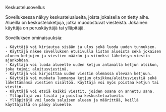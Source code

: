Keskustelusovellus

Sovelluksessa näkyy keskustelualueita, joista jokaisella on tietty aihe. Alueilla on keskusteluketjuja, jotka muodostuvat viesteistä. Jokainen käyttäjä on peruskäyttäjä tai ylläpitäjä.

Sovelluksen ominaisuuksia:

    - Käyttäjä voi kirjautua sisään ja ulos sekä luoda uuden tunnuksen.
    - Käyttäjä näkee sovelluksen etusivulla listan alueista sekä jokaisen alueen ketjujen ja viestien määrän ja viimeksi lähetetyn viestin ajankohdan.
    - Käyttäjä voi luoda alueelle uuden ketjun antamalla ketjun otsikon, joka toimii aloitusviestinä.
    - Käyttäjä voi kirjoittaa uuden viestin olemassa olevaan ketjuun.
    - Käyttäjä voi muokata luomansa ketjun otsikkoa/aloitusviestiä sekä lähettämänsä viestien sisältöä. Käyttäjä voi myös poistaa ketjun tai viestin.
    - Käyttäjä voi etsiä kaikki viestit, joiden osana on annettu sana.
    - Ylläpitäjä voi lisätä ja poistaa keskustelualueita.
    - Ylläpitäjä voi luoda salaisen alueen ja määrittää, keillä käyttäjillä on pääsy alueelle.
